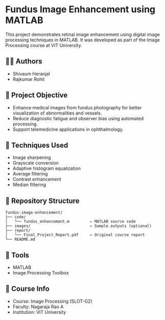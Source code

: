 # Fundus Image Enhancement using MATLAB

This project demonstrates retinal image enhancement using digital image processing techniques in MATLAB. It was developed as part of the Image Processing course at VIT University.

## 👨‍💻 Authors
- Shivaum Heranjal
- Rajkumar Rohit

## 🧠 Project Objective
- Enhance medical images from fundus photography for better visualization of abnormalities and vessels.
- Reduce diagnostic fatigue and observer bias using automated processing.
- Support telemedicine applications in ophthalmology.

## 🧪 Techniques Used
- Image sharpening
- Grayscale conversion
- Adaptive histogram equalization
- Average filtering
- Contrast enhancement
- Median filtering

## 📂 Repository Structure

```
fundus-image-enhancement/
├── code/
│   └── fundus_enhancement.m         ← MATLAB source code
├── images/                          ← Sample outputs (optional)
├── report/
│   └── Final_Project_Report.pdf     ← Original course report
└── README.md
```

## 🧾 Tools
- MATLAB
- Image Processing Toolbox

## 📌 Course Info
- Course: Image Processing (SLOT-G2)
- Faculty: Nagaraja Rao A
- Institution: VIT University